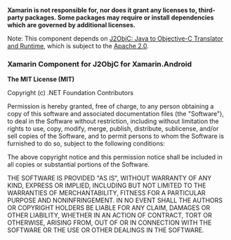 **Xamarin is not responsible for, nor does it grant any licenses to,
third-party packages. Some packages may require or install dependencies which
are governed by additional licenses.**

Note: This component depends on [J2ObjC: Java to Objective-C Translator and
Runtime](https://github.com/google/j2objc), which is subject to the [Apache
2.0](https://github.com/google/j2objc/blob/master/LICENSE).

### Xamarin Component for J2ObjC for Xamarin.Android

**The MIT License (MIT)**

Copyright (c) .NET Foundation Contributors

Permission is hereby granted, free of charge, to any person obtaining a copy of
this software and associated documentation files (the "Software"), to deal in
the Software without restriction, including without limitation the rights to
use, copy, modify, merge, publish, distribute, sublicense, and/or sell copies
of the Software, and to permit persons to whom the Software is furnished to do
so, subject to the following conditions:

The above copyright notice and this permission notice shall be included in all
copies or substantial portions of the Software.

THE SOFTWARE IS PROVIDED "AS IS", WITHOUT WARRANTY OF ANY KIND, EXPRESS OR
IMPLIED, INCLUDING BUT NOT LIMITED TO THE WARRANTIES OF MERCHANTABILITY,
FITNESS FOR A PARTICULAR PURPOSE AND NONINFRINGEMENT. IN NO EVENT SHALL THE
AUTHORS OR COPYRIGHT HOLDERS BE LIABLE FOR ANY CLAIM, DAMAGES OR OTHER
LIABILITY, WHETHER IN AN ACTION OF CONTRACT, TORT OR OTHERWISE, ARISING FROM,
OUT OF OR IN CONNECTION WITH THE SOFTWARE OR THE USE OR OTHER DEALINGS IN THE
SOFTWARE.
